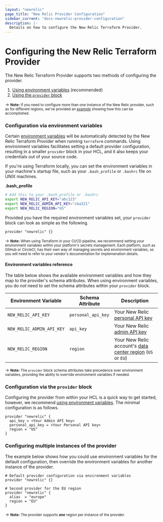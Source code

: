 ```yaml
---
layout: "newrelic"
page_title: "New Relic Provider Configuration"
sidebar_current: "docs-newrelic-provider-configuration"
description: |-
  Details on how to configure the New Relic Terraform Provider.
---
```


# Configuring the New Relic Terraform Provider

The New Relic Terraform Provider supports two methods of configuring the provider.

1. [Using environment variables](#configuration-via-environment-variables) (recommended)
1. [Using the `provider` block](#configuration-via-the-provider-block)

<!-- DEV NOTE: Rewrite this note. Make it better. -->
-> <small>**Note:** If you need to configure more than one instance of the New Relic provider, such as for different regions, we've provided an [example](#configuring-multiple-instances-of-the-provider) showing how this can be accomplished.</small>

### Configuration via environment variables

Certain [environment variables](#environment-variables-reference) will be automatically detected by the New Relic Terraform Provider when running `terraform` commands. Using environment variables facilitates setting a default provider configuration, resulting in a smaller `provider` block in your HCL, and it also keeps your credentials out of your source code.

If you're using Terraform locally, you can set the environment variables in your machine's startup file, such as your `.bash_profile` or `.bashrc` file on UNIX machines.

**.bash_profile**

```bash
# Add this to your .bash_profile or .bashrc
export NEW_RELIC_API_KEY="abc123"
export NEW_RELIC_ADMIN_API_KEY="cba321"
export NEW_RELIC_REGION="US"
```

Provided you have the required environment variables set, your `provider` block can look as simple as the following.

```hcl
provider "newrelic" {}
```

<!-- DEV NOTE: Rewrite this note too. Shorter, more concise. -->
-> <small>**Note:** When using Terraform in your CI/CD pipeline, we recommend setting your environment variables within your platform's secrets management. Each platform, such as GitHub or CircleCI, has their own way of managing secrets and environment variables, so you will need to refer to your vendor's documentation for implemenation details.</small>


#### Environment variables reference

The table below shows the available environment variables and how they map to the provider's schema attributes. When using environment variables, you do *not* need to set the schema attributes within your `provider` block.

| Environment Variable      | Schema Attribute   | Description                                                   |
| ------------------------- | ------------------ | ------------------------------------------------------------- |
| `NEW_RELIC_API_KEY`       | `personal_api_key` | Your New Relic [personal API key]                             |
| `NEW_RELIC_ADMIN_API_KEY` | `api_key`          | Your New Relic [admin API key]                                |
| `NEW_RELIC_REGION`        | `region`           | Your New Relic account's [data center region] \(`US` or `EU`) |

-> <small>**Note:** The `provider` block schema attributes take precedence over environment variables, providing the ability to override environment variables if needed. </small>


### Configuration via the `provider` block

Configuring the provider from within your HCL is a quick way to get started, however, we recommend [using environment variables](#configuration-via-environment-variables). The minimal configuration is as follows.

```hcl
provider "newrelic" {
  api_key = <Your Admin API key>
  personal_api_key = <Your Personal API key>
  region = "US"
}
```


### Configuring multiple instances of the provider

The example below shows how you could use environment variables for the default configuration, then override the environment variables for another instance of the provider.

```hcl
# Default provider configuration via environment variables
provider "newrelic" {}

# Second provider for the EU region
provider "newrelic" {
  alias  = "europe"
  region = "EU"
}
```

-> <small>**Note:** The provider supports ***one*** region per instance of the provider.</small>


[personal API key]: https://docs.newrelic.com/docs/apis/get-started/intro-apis/types-new-relic-api-keys#personal-api-key
[admin API key]: https://docs.newrelic.com/docs/apis/get-started/intro-apis/types-new-relic-api-keys#admin
[data center region]: https://docs.newrelic.com/docs/using-new-relic/welcome-new-relic/get-started/our-eu-us-region-data-centers
